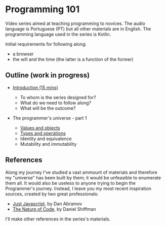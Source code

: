 # Programming 101

Video series aimed at teaching programming to novices. The audio language is Portuguese (PT) but all other materials are in English.
The programming language used in the series is Kotlin.

Initial requirements for following along: 
* a browser
* the will and the time (the latter is a function of the former)

## Outline (work in progress)

* [Introduction (15 mins)](./01-introduction.md)
  * To whom is the series designed for?
  * What do we need to follow along?
  * What will be the outcome?

* The programmer's universe - part 1
  * [Values and objects](02-values-and-objects.md)
  * [Types and operations](03-types-and-operations.md)
  * Identity and equivalence
  * Mutability and immutability

## References
Along my journey I've studied a vast ammount of materials and therefore my "universe" has been built by them; it would be unfeasible to enumerate them all. It would also be useless to anyone trying to begin the Programmer's journey. Instead, I leave you my most recent inspiration sources, created by two great professionals: 
* [Just Javascript](https://justjavascript.com/), by Dan Abramov
* [The Nature of Code](https://www.youtube.com/user/shiffman/playlists?view=50&sort=dd&shelf_id=6), by Daniel Shiffman

I'll make other references in the series's materials.